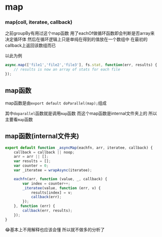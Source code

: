 # map

### map(coll, iteratee, callback)

之前groupBy有用过这个map函数 用了eachOf做循环函数即会判断是否array来决定循环体 然后在循环逻辑上只是单纯在得到的值放在一个数组中 在最初的callback上返回该数组而已

以此为例

```javascript
async.map(['file1','file2','file3'], fs.stat, function(err, results) {
    // results is now an array of stats for each file
});
```

## map函数

map函数是由`export default doParallel(map);`组成

其中`doparallel`函数就是调用`map`函数 而这个map函数是internal文件夹上的 所以主要看`map`函数

## map函数(internal文件夹)

```javascript
export default function _asyncMap(eachfn, arr, iteratee, callback) {
    callback = callback || noop;
    arr = arr || [];
    var results = [];
    var counter = 0;
    var _iteratee = wrapAsync(iteratee);

    eachfn(arr, function (value, _, callback) {
        var index = counter++;
        _iteratee(value, function (err, v) {
            results[index] = v;
            callback(err);
        });
    }, function (err) {
        callback(err, results);
    });
}
```

😂基本上不用解释也应该会懂 所以就不做多的分析了